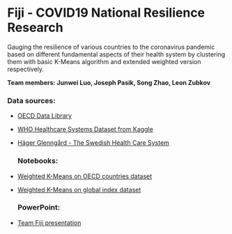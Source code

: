 # Fiji - COVID19 National Resilience Research
Gauging the resilience of various countries to the coronavirus pandemic based on different fundamental aspects of their health system by clustering them with basic K-Means algorithm and extended weighted version respectively. 

**Team members: Junwei Luo, Joseph Pasik, Song Zhao, Leon Zubkov**

### 	 	Data sources:
- [OECD Data Library](https://data.oecd.org/health.htm)
- [WHO Healthcare Systems Dataset from Kaggle](https://www.kaggle.com/lingyoungloon/who-healthcare-systems)
- [Häger Glenngård - The Swedish Health Care System](https://www.ifn.se/eng/publications/popular_science_and_book_reviews/2016/2017-the-swedish-health-care-system)

  ###  Notebooks:

- [Weighted K-Means on OECD countries dataset](https://github.com/junweiluo/Fiji/blob/master/KMeans-OECD.ipynb)

- [Weighted K-Means on global index dataset](https://github.com/junweiluo/Fiji/blob/master/KMeans-GLOBAL.ipynb)

  ###	 PowerPoint:

- [Team Fiji presentation](https://github.com/junweiluo/Fiji/blob/master/covid19-ai-fintech-team-fiji.pptx)